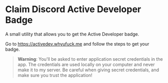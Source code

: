 # Claim Discord Active Developer Badge
A small utility that allows you to get the Active Developer badge.

Go to https://activedev.whyufuck.me and follow the steps to get your badge.

> **Warning**: You'll be asked to enter application secret credentials in the app. The credentials are used locally
> on your computer and never make it to my server. Be careful when giving secret credentials, and make sure you
> trust the application!
